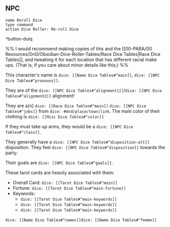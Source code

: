 ## NPC
```button
name Reroll Dice
type command
action Dice Roller: Re-roll Dice
```
^button-duiq

%%
I would recommend making copies of this and the [[00-PARA/00 Resources/DnD/Obsidian-Dice-Roller-Tables/Race Dice Tables|Race Dice Tables]], and tweaking it for each location that has different racial make ups. (That is, if you care about minor details like this;)
%%

This  character's name is `dice: [[Name Dice Tables#^main]]`, `dice: [[NPC Dice Tables#^pronouns]]`. 

They are of the `dice: [[NPC Dice Tables#^alignment1]]`/`dice: [[NPC Dice Tables#^alignment2]]`  alignment!

They are a(n) `dice: [[Race Dice Tables#^main]]`  `dice: [[NPC Dice Tables#^jobs]]` from `dice: #dnd/place/town|link`. The main color of their clothing is `dice: [[Misc Dice Tables#^color]]`

If they must take up arms, they would be a `dice: [[NPC Dice Tables#^class]]`.

They generally have a `dice: [[NPC Dice Tables#^disposition-alt]]` disposition. They feel `dice: [[NPC Dice Tables#^disposition]]` towards the party.

Their goals are `dice: [[NPC Dice Tables#^goals]]`.

These tarot cards are heavily associated with them: 
- Overall Card: `dice: [[Tarot Dice Tables#^main]]`
- Fortune: `dice: [[Tarot Dice Tables#^main-fortune]]`
- Keywords:
	- `dice: [[Tarot Dice Tables#^main-keywords]]`
	- `dice: [[Tarot Dice Tables#^main-keywords]]`
	- `dice: [[Tarot Dice Tables#^main-keywords]]`


`dice: [[Name Dice Tables#^names]]`&#8203;`dice: [[Name Dice Tables#^femme]]`
